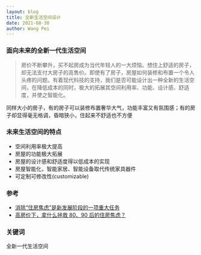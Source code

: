 ```yaml
---
layout: blog
title: 全新生活空间设计
date: 2021-08-30
author: Wang Pei
---
```


### 面向未来的全新一代生活空间

> 房价不断攀升，买不起房成为当代年轻人的一大烦恼。想住上舒适的房子，却无法支付大房子的高售价。即使有了房子，房屋如何装修和布置一个令人头疼的问题。有着现代科技的支持，我们是否可能设计出一种全新的生活空间，在降低成本的同时，极大的拓展其空间利用率、功能、设计感、舒适度，并使之智能化。

同样大小的房子，有的房子可以装修布置奢华大气，功能丰富又有氛围感；有的房子却显得毫无格调，昏暗狭小，住起来不舒适也不方便

### 未来生活空间的特点

- 空间利用率极大提高
- 房屋的功能极大拓展
- 房屋的设计感和舒适度得以低成本的实现
- 房屋智能化，智能家居、智能设备取代传统家具器件
- 可定制可修改性(customizable)

### 参考

- [消除“住房焦虑”是新发展阶段的一项重大任务](https://t.ynet.cn/baijia/30461382.html)
- [高房价下，拿什么拯救 80、90 后的住房焦虑？](https://www.sohu.com/a/411966275_667411)

### 关键词

全新一代生活空间
